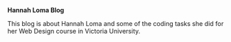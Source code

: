 **Hannah Loma Blog**

This blog is about Hannah Loma and some of the coding tasks she did for her Web Design course in Victoria University. 